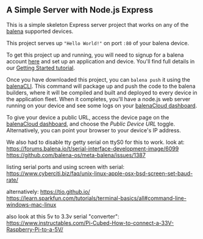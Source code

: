 ## A Simple Server with Node.js Express

This is a simple skeleton Express server project that works on any of the [balena][balena-link] supported devices.

This project serves up `"Hello World!"` on port `:80` of your balena device.

To get this project up and running, you will need to signup for a balena account [here][signup-page] and set up an application and device. You'll find full details in our [Getting Started tutorial][gettingStarted-link]. 

Once you have downloaded this project, you can `balena push` it using the [balenaCLI][balena-cli]. This command will package up and push the code to the balena builders, where it will be compiled and built and deployed to every device in the application fleet. When it completes, you'll have a node.js web server running on your device and see some logs on your [balenaCloud dashboard][balena-dashboard].

To give your device a public URL, access the device page on the [balenaCloud dashboard][balena-dashboard], and choose the _Public Device URL_ toggle. Alternatively, you can point your browser to your device's IP address.

[balena-link]:https://balena.io/
[signup-page]:https://dashboard.balena-cloud.com/signup
[gettingStarted-link]:http://balena.io/docs/learn/getting-started/
[balena-cli]:https://www.balena.io/docs/reference/cli/
[balena-dashboard]:https://dashboard.balena-cloud.com/


We also had to disable tty getty serial on ttyS0 for this to work.
look at:
https://forums.balena.io/t/serial-interface-development-image/6099
https://github.com/balena-os/meta-balena/issues/1387

listing serial ports and using screen with serial:
https://www.cyberciti.biz/faq/unix-linux-apple-osx-bsd-screen-set-baud-rate/

alternatively:
https://tio.github.io/
https://learn.sparkfun.com/tutorials/terminal-basics/all#command-line-windows-mac-linux

also look at this 5v to 3.3v serial "converter":
https://www.instructables.com/Pi-Cubed-How-to-connect-a-33V-Raspberry-Pi-to-a-5V/

